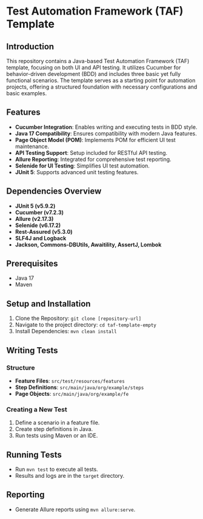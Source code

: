 # Test Automation Framework (TAF) Template

## Introduction

This repository contains a Java-based Test Automation Framework (TAF) template, focusing on both UI and API testing. It utilizes Cucumber for behavior-driven development (BDD) and includes three basic yet fully functional scenarios. The template serves as a starting point for automation projects, offering a structured foundation with necessary configurations and basic examples.

## Features

- **Cucumber Integration**: Enables writing and executing tests in BDD style.
- **Java 17 Compatibility**: Ensures compatibility with modern Java features.
- **Page Object Model (POM)**: Implements POM for efficient UI test maintenance.
- **API Testing Support**: Setup included for RESTful API testing.
- **Allure Reporting**: Integrated for comprehensive test reporting.
- **Selenide for UI Testing**: Simplifies UI test automation.
- **JUnit 5**: Supports advanced unit testing features.

## Dependencies Overview

- **JUnit 5 (v5.9.2)**
- **Cucumber (v7.2.3)**
- **Allure (v2.17.3)**
- **Selenide (v6.17.2)**
- **Rest-Assured (v5.3.0)**
- **SLF4J and Logback**
- **Jackson, Commons-DBUtils, Awaitility, AssertJ, Lombok**

## Prerequisites

- Java 17
- Maven

## Setup and Installation

1. Clone the Repository: `git clone [repository-url]`
2. Navigate to the project directory: `cd taf-template-empty`
3. Install Dependencies: `mvn clean install`

## Writing Tests

### Structure

- **Feature Files**: `src/test/resources/features`
- **Step Definitions**: `src/main/java/org/example/steps`
- **Page Objects**: `src/main/java/org/example/fe`

### Creating a New Test

1. Define a scenario in a feature file.
2. Create step definitions in Java.
3. Run tests using Maven or an IDE.

## Running Tests

- Run `mvn test` to execute all tests.
- Results and logs are in the `target` directory.

## Reporting

- Generate Allure reports using `mvn allure:serve`.
